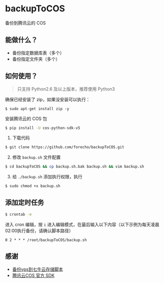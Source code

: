 # backupToCOS

备份到腾讯云的 COS

## 能做什么？

- 备份指定数据库表（多个）
- 备份指定文件夹（多个）

## 如何使用？

> 只支持 Python2.6 及以上版本，推荐使用 Python3

确保已经安装了 zip，如果没安装可以执行：

```
$ sudo apt-get install zip -y
```

安装腾讯云的 COS 包

```sh
$ pip install -U cos-python-sdk-v5
```


1. 下载代码

```sh
$ git clone https://github.com/forecho/backupToCOS.git
```

2. 修改 `backup.sh` 文件配置

```sh
$ cd backupToCOS && cp backup.sh.bak backup.sh && vim backup.sh
```

3. 给 `./backup.sh` 添加执行权限，执行

```sh
$ sudo chmod +x backup.sh
```

## 添加定时任务

```sh
$ crontab -e
```

进入 cron 编辑，按 `i` 进入编辑模式，在最后输入以下内容（以下示例为每天凌晨02:00执行备份，请确认脚本路径）

```
0 2 * * * /root/backupToCOS/backup.sh
```

## 感谢

- [备份vps到七牛云存储脚本](https://github.com/ccbikai/backuptoqiniu)
- [腾讯云COS 官方 SDK](https://github.com/tencentyun/cos-python-sdk-v5)
